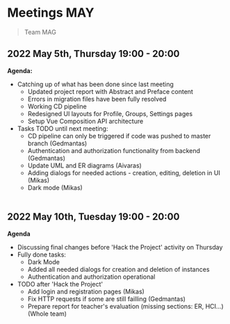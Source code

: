 # Meetings MAY

> Team MAG

## 2022 May 5th, Thursday 19:00 - 20:00

**Agenda:**
* Catching up of what has been done since last meeting
  * Updated project report with Abstract and Preface content
  * Errors in migration files have been fully resolved
  * Working CD pipeline
  * Redesigned UI layouts for Profile, Groups, Settings pages
  * Setup Vue Composition API architecture
* Tasks TODO until next meeting:
  * CD pipeline can only be triggered if code was pushed to master branch (Gedmantas)
  * Authentication and authorization functionality from backend (Gedmantas)
  * Update UML and ER diagrams (Aivaras)
  * Adding dialogs for needed actions - creation, editing, deletion in UI (Mikas)
  * Dark mode (Mikas)
\
&nbsp;


## 2022 May 10th, Tuesday 19:00 - 20:00

**Agenda**
* Discussing final changes before 'Hack the Project' activity on Thursday
* Fully done tasks:
  * Dark Mode
  * Added all needed dialogs for creation and deletion of instances
  * Authentication and authorization operational
* TODO after 'Hack the Project'
  * Add login and registration pages (Mikas)
  * Fix HTTP requests if some are still failling (Gedmantas)
  * Prepare report for teacher's evaluation (missing sections: ER, HCI...) (Whole team)
\
&nbsp;